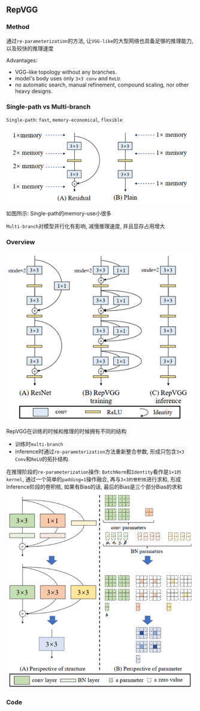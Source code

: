 ## RepVGG
### Method
通过`re-parameterization`的方法, 让`VGG-like`的大型网络也具备足够的推理能力, 以及较快的推理速度

Advantages:
- VGG-like topology without any branches.
- model's body uses only `3×3 conv` and `ReLU`.
- no automatic search, manual refinement, compound scaling, nor other heavy designs.

### Single-path vs Multi-branch
`Single-path`: `fast`, `memory-economical`, `flexible`

![](../../figs/conv/RepVGG/RepVGG_2.png)

如图所示: Single-path的memory-use小很多

`Multi-branch`对模型并行化有影响, 减慢推理速度, 并且显存占用增大

### Overview
![](../../figs/conv/RepVGG/RepVGG_1.png)

RepVGG在训练的时候和推理的时候拥有不同的结构
- 训练时`multi-branch`
- inference时通过`re-parameterization`方法重新整合参数, 形成只包含`3×3 Conv`和`ReLU`的拓扑结构. 

在推理阶段的`re-parameterization`操作: `BatchNorm`和`Identity`看作是`1×1的kernel`, 通过一个简单的`padding=1`操作融合, 再与`3×3的卷积核`进行求和, 形成Inference阶段的卷积核, 如果有Bias的话, 最后的Bias是三个部分Bias的求和
![](../../figs/conv/RepVGG/RepVGG_3.png)

### Code
